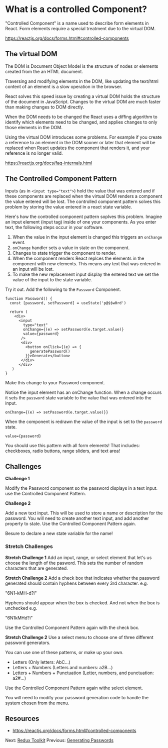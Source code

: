 # What is a controlled Component? 

"Controlled Component" is a name used to describe form elements 
in React. Form elements require a special treatment due to the 
virtual DOM. 

https://reactjs.org/docs/forms.html#controlled-components

## The virtual DOM

The DOM is Document Object Model is the structure of nodes or elements created from the an HTML document. 

Traversing and modifying elements in the DOM, like updating the text/html content of an element is a slow operation in the browser. 

React solves this speed issue by creating a virtual DOM holds the structure of the document in JavaScript. Changes to the virtual DOM are much faster than making changes to DOM directly. 

When the DOM needs to be changed the React uses a diffing algorithm to identify which elements need to be changed, and applies changes to only those elements in the DOM. 

Using the virtual DOM introduces some problems. For example if you create a reference to an element in the DOM sooner or later that element will be replaced when React updates the component that renders it, and your reference is no longer valid. 

https://reactjs.org/docs/faq-internals.html

## The Controlled Component Pattern

Inputs (as in `<input type="text">`) hold the value that was entered and if these components are replaced when the virtual DOM renders a component the value entered will be lost. The controlled component pattern solves this problem by storing the value entered in a react state variable. 

Here's how the controlled component pattern soplves this problem. Imagine an input element (input tag) inside of one your components. As you enter text, the following steps occur in your software. 

1. When the value in the input element is changed this triggers an `onChange` event. 
2. `onChange` handler sets a value in state on the component. 
3. Changes to state trigger the component to render. 
4. When the component renders React replces the elements in the component with new elements. This means any text that was entered in an input will be lost. 
5. To make the new replacement input display the entered text we set the value of the input to the state variable. 

Try it out. Add the following to the `Password` Component. 

```JSX
function Password() {
  const [password, setPassword] = useState('p@$$w0rd')
 
  return (
    <div>
      <input 
        type="text"
        onChange={(e) => setPassword(e.target.value)}
        value={password}
       />
       <div>
         <button onClick={(e) => {
           generatePassword()
         }}>Generate</button>
       </div>
      </div>
   )
}
```

Make this change to your Password component. 

Notice the input element has an onChange function. When a change occurs it sets the `password` state variable to the value that was entered into the input. 

`onChange={(e) => setPassword(e.target.value)}}`

When the component is redrawn the value of the input is set to the `password` state. 

`value={password}`

You should use this pattern with all form elements! That includes: checkboxes, radio buttons, range sliders, and text area!

## Challenges 

**Challenge 1**

Modify the Password component so the password displays in a text input. use the Controlled Component Pattern. 

**Challenge 2**

Add a new text input. This will be used to store a name or description for the password. You will need to create another text input, and add another property to state. Use the Controlled Component Pattern again.

Besure to declare a new state variable for the name! 

### Stretch Challenges

**Stretch Challenge 1**
Add an input, range, or select element that let's us choose the length of the pasword. This sets the number of random characters that are generated. 

**Stretch Challenge 2**
Add a check box that indicates whether the password generated should contain hyphens between every 3rd character. e.g.

"6N1-kMH-d?i"

Hyphens should appear when the box is checked. And not when the box is unchecked e.g.

"6N1kMHd?i"

Use the Controlled Component Pattern again with the check box. 

**Stretch Challenge 2**
Use a select menu to choose one of three different password generators. 

You can use one of these patterns, or make up your own. 

- Letters (Only letters: AbC...)
- Letters + Numbers (Letters and numbers: a2B...)
- Letters + Numbers + Punctuation (Letter, numbers, and punctuation: a2#...)

Use the Controlled Component Pattern again withe select element. 

You will need to modify your password generation code to handle the 
system chosen from the menu. 

## Resources 

- https://reactjs.org/docs/forms.html#controlled-components

Next: [Redux Toolkit](../P05-Redux-Toolkit)
Previous: [Generating Passwords](../P03-Generating-Passwords)
